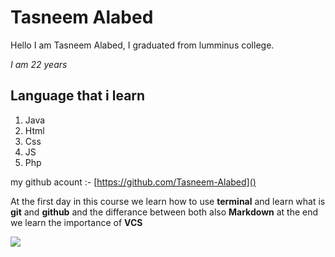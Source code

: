  # Tasneem Alabed 

Hello I am Tasneem Alabed, I graduated from lumminus college.  

*I am 22 years*  

## **Language that i learn**
1. Java  
2. Html  
3. Css  
4. JS  
5. Php  
  
  my github acount :- [https://github.com/Tasneem-Alabed]()

    
At the first day in this course we learn how to use **terminal** and learn what is **git** and **github** and the differance between both also **Markdown** at the end we learn the importance of **VCS** 

  
  ![](https://www.google.com/url?sa=i&url=https%3A%2F%2Far.wikipedia.org%2Fwiki%2F%25D9%2585%25D9%2584%25D9%2581%3ASMirC-happy.svg&psig=AOvVaw3QP2kff9cpbOivs09JZ8-w&ust=1679922491323000&source=images&cd=vfe&ved=0CBAQjRxqFwoTCLi35ozV-f0CFQAAAAAdAAAAABAK)




